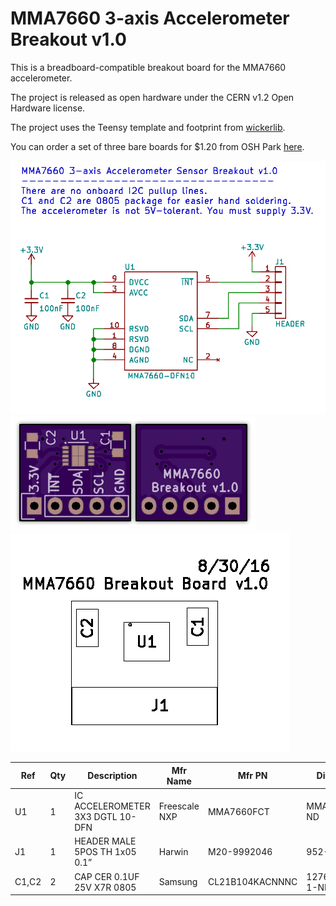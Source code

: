 MMA7660 3-axis Accelerometer Breakout v1.0
===========================================

This is a breadboard-compatible breakout board for the MMA7660 accelerometer.

The project is released as open hardware under the CERN v1.2 Open Hardware license.

The project uses the Teensy template and footprint from <a href="http://wickerbox.net/wickerlib">wickerlib</a>.

You can order a set of three bare boards for $1.20 from OSH Park <a href="https://oshpark.com/shared_projects/1vI6D3RK">here</a>.

<img src="schematic.png">

<img src="oshpreview.png">

<img src="assembly.png">

|Ref|Qty|Description|Mfr Name|Mfr PN|Digikey PN|
|---|---|-----------|--------|------|----------|
|U1|1|IC ACCELEROMETER 3X3 DGTL 10-DFN|Freescale NXP|MMA7660FCT|MMA7660FCT-ND|
|J1|1|HEADER MALE 5POS TH 1x05 0.1”|Harwin|M20-9992046|952-1902-ND|
|C1,C2|2|CAP CER 0.1UF 25V X7R 0805|Samsung|CL21B104KACNNNC|1276-1099-1-ND|

